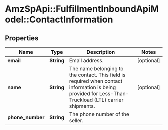 # AmzSpApi::FulfillmentInboundApiModel::ContactInformation

## Properties
Name | Type | Description | Notes
------------ | ------------- | ------------- | -------------
**email** | **String** | Email address. | [optional] 
**name** | **String** | The name belonging to the contact. This field is required when contact information is being provided for         Less-Than-Truckload (LTL) carrier shipments. | [optional] 
**phone_number** | **String** | The phone number of the seller. | 

